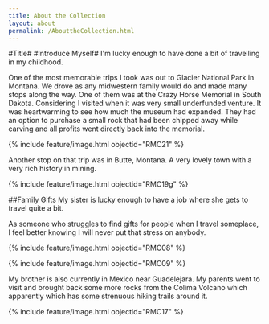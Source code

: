 ```yaml
---
title: About the Collection
layout: about
permalink: /AbouttheCollection.html
---
```

#Title#
#Introduce Myself#
I'm lucky enough to have done a bit of travelling in my childhood. 

One of the most memorable trips I took was out to Glacier National Park in Montana. We drove as any midwestern family would do and made many stops along the way. One of them was at the Crazy Horse Memorial in South Dakota. Considering I visited when it was very small underfunded venture. It was heartwarming to see how much the museum had expanded. They had an option to purchase a small rock that had been chipped away while carving and all profits went directly back into the memorial. 

{% include feature/image.html objectid="RMC21" %}

Another stop on that trip was in Butte, Montana. A very lovely town with a very rich history in mining.  

{% include feature/image.html objectid="RMC19g" %}

##Family Gifts
My sister is lucky enough to have a job where she gets to travel quite a bit. 

As someone who struggles to find gifts for people when I travel someplace, I feel better knowing I will never put that stress on anybody. 

{% include feature/image.html objectid="RMC08" %} 

{% include feature/image.html objectid="RMC09" %}

My brother is also currently in Mexico near Guadelejara. My parents went to visit and brought back some more rocks from the Colima Volcano which apparently which has some strenuous hiking trails around it. 

{% include feature/image.html objectid="RMC17" %}




